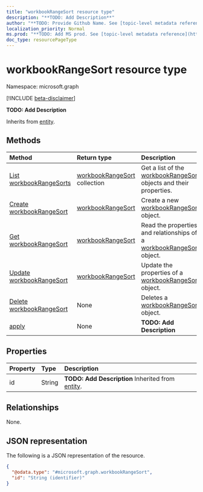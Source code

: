 ```yaml
---
title: "workbookRangeSort resource type"
description: "**TODO: Add Description**"
author: "**TODO: Provide Github Name. See [topic-level metadata reference](https://msgo.azurewebsites.net/add/document/guidelines/metadata.html#topic-level-metadata)**"
localization_priority: Normal
ms.prod: "**TODO: Add MS prod. See [topic-level metadata reference](https://msgo.azurewebsites.net/add/document/guidelines/metadata.html#topic-level-metadata)**"
doc_type: resourcePageType
---
```


# workbookRangeSort resource type

Namespace: microsoft.graph

[!INCLUDE [beta-disclaimer](../../includes/beta-disclaimer.md)]

**TODO: Add Description**


Inherits from [entity](../resources/entity.md).

## Methods
|Method|Return type|Description|
|:---|:---|:---|
|[List workbookRangeSorts](../api/workbookrangesort-list.md)|[workbookRangeSort](../resources/workbookrangesort.md) collection|Get a list of the [workbookRangeSort](../resources/workbookrangesort.md) objects and their properties.|
|[Create workbookRangeSort](../api/workbookrangesort-create.md)|[workbookRangeSort](../resources/workbookrangesort.md)|Create a new [workbookRangeSort](../resources/workbookrangesort.md) object.|
|[Get workbookRangeSort](../api/workbookrangesort-get.md)|[workbookRangeSort](../resources/workbookrangesort.md)|Read the properties and relationships of a [workbookRangeSort](../resources/workbookrangesort.md) object.|
|[Update workbookRangeSort](../api/workbookrangesort-update.md)|[workbookRangeSort](../resources/workbookrangesort.md)|Update the properties of a [workbookRangeSort](../resources/workbookrangesort.md) object.|
|[Delete workbookRangeSort](../api/workbookrangesort-delete.md)|None|Deletes a [workbookRangeSort](../resources/workbookrangesort.md) object.|
|[apply](../api/workbookrangesort-apply.md)|None|**TODO: Add Description**|

## Properties
|Property|Type|Description|
|:---|:---|:---|
|id|String|**TODO: Add Description** Inherited from [entity](../resources/entity.md).|

## Relationships
None.

## JSON representation
The following is a JSON representation of the resource.
<!-- {
  "blockType": "resource",
  "keyProperty": "id",
  "@odata.type": "microsoft.graph.workbookRangeSort",
  "baseType": "microsoft.graph.entity",
  "openType": false
}
-->
``` json
{
  "@odata.type": "#microsoft.graph.workbookRangeSort",
  "id": "String (identifier)"
}
```


